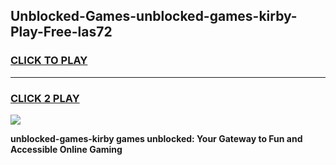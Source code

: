 
## Unblocked-Games-unblocked-games-kirby-Play-Free-las72
<h3>
<a href="https://premium76.site?title=unblocked-games-kirby&ref=20M">CLICK TO PLAY</a></h3>
<hr>

<h3>
<a href="https://premium76.site?title=unblocked-games-kirby&ref=20M">CLICK 2 PLAY</a>
  
</h3>

<a href="https://premium76.site?title=unblocked-games-kirby&ref=19M"><img src="https://clearcache.store/games.png"></a>


**unblocked-games-kirby games unblocked: Your Gateway to Fun and Accessible Online Gaming**

